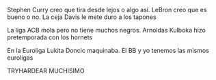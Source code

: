 Stephen Curry creo que tira desde lejos o algo así. 
LeBron creo que es bueno o no. 
La ceja Davis le mete duro a los tapones

La liga ACB mola pero no tiene muchos negros. 
Arnoldas Kulboka hizo pretemporada con los hornets

En la Euroliga Lukita Doncic maquinaba. 
El BB y yo tenemos las mismos euroligas

TRYHARDEAR MUCHISIMO